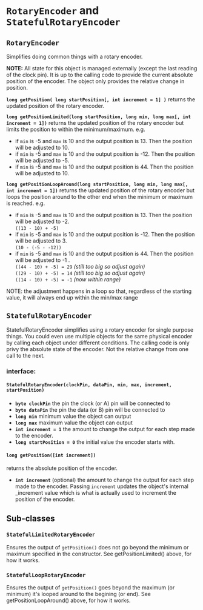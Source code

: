 # `RotaryEncoder` and `StatefulRotaryEncoder`

## `RotaryEncoder`

Simplifies doing common things with a rotary encoder.

__NOTE:__ All state for this object is managed externally (except the last reading of the clock pin). It is up to the calling code to provide the current absolute position of the encoder. The object only provides the relative change in position.

__`long getPosition( long startPosition[, int increment = 1] )`__ returns the updated position of the rotary encoder.

__`long getPositionLimited(long startPosition, long min, long max[, int increment = 1])`__ returns the updated position of the rotary encoder but limits the position to within the minimum/maximum. e.g.
*	if `min` is -5 and `max` is 10 and the output position is 13. Then the position will be adjusted to 10.
*	if `min` is -5 and `max` is 10 and the output position is -12. Then the position will be adjusted to -5.
*	if `min` is -5 and `max` is 10 and the output position is 44. Then the position will be adjusted to 10.

__`long getPositionLoopAround(long startPosition, long min, long max[, int increment = 1])`__ returns the updated position of the rotary encoder but loops the position around to the other end when the minimum or maximum is reached. e.g.
*	if `min` is -5 and `max` is 10 and the output position is 13. Then the position will be adjusted to -2.<br />`((13 - 10) + -5)`
*	if `min` is -5 and `max` is 10 and the output position is -12. Then the position will be adjusted to 3.<br />`(10 - (-5 - -12))`
*	if `min` is -5 and `max` is 10 and the output position is 44. Then the position will be adjusted to -1	.<br />`((44 - 10) + -5) = 29` _(still too big so adjust again)_<br />`((29 - 10) + -5) = 14` _(still too big so adjust again)_<br />`((14 - 10) + -5) = -1` _(now within range)_

NOTE: the adjustment happens in a loop so that, regardless of the starting value, it will always end up within the min/max range

<!--
## `BtnRotaryEncoder`:

Inherits all of the above methods as well as implementing the `FlexibleButtonInterface` making it usable as a normal button. This gives it the flexibility of being able to do any of the [`FlexibleButtons`](https://github.com/evanwills/FlexibleButtons) functions

`FlexibleButtonInterface` methods:

__`isPressed()`__ returns true if the button is pressed

__`getState()`__ returns an integer value for the button's state.
-->

## `StatefulRotaryEncoder`

StatefulRotaryEncoder simplifies using a rotary encoder for single purpose things. You could even use multiple objects for the same physical encoder by calling each object under different conditions. The calling code is only privy the absolute state of the encoder. Not the relative change from one call to the next.

### interface:

#### `StatefulRotaryEncoder(clockPin, dataPin, min, max, increment, startPosition)`

*	__`byte clockPin`__ the pin the clock (or A) pin will be connected to
*	__`byte dataPin`__ the pin the data (or B) pin will be connected to
*	__`long min`__ minimum value the object can output
*	__`long max`__ maximum value the object can output
*	__`int increment = 1`__ the amount to change the output for each step made to the encoder.
*	__`long startPosition = 0`__ the initial value the encoder starts with.

#### `long getPosition([int increment])`

returns the absolute position of the encoder.

*	__`int increment`__ (optional) the amount to change the output for each step made to the encoder. Passing `increment` updates the object's internal _increment value which is what is actually used to increment the position of the encoder.


## Sub-classes

### `StatefulLimitedRotaryEncoder`

Ensures the output of `getPosition()` does not go beyond the minimum or maximum specified in the constructor. See getPositionLimited() above, for how it works.

### `StatefulLoopRotaryEncoder`

Ensures the output of `getPosition()` goes beyond the maximum (or minimum) it's looped around to the begining (or end). See getPositionLoopAround() above, for how it works.

